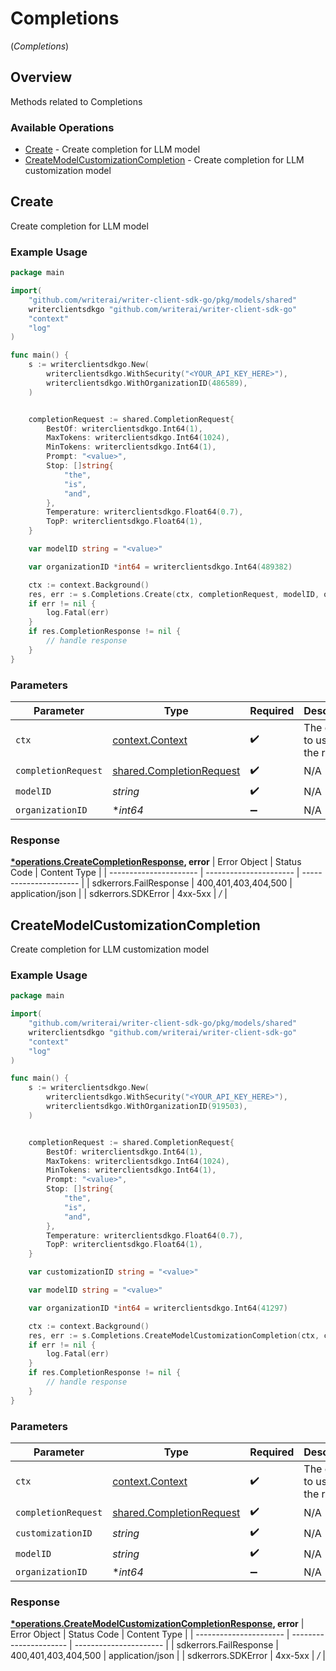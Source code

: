 # Completions
(*Completions*)

## Overview

Methods related to Completions

### Available Operations

* [Create](#create) - Create completion for LLM model
* [CreateModelCustomizationCompletion](#createmodelcustomizationcompletion) - Create completion for LLM customization model

## Create

Create completion for LLM model

### Example Usage

```go
package main

import(
	"github.com/writerai/writer-client-sdk-go/pkg/models/shared"
	writerclientsdkgo "github.com/writerai/writer-client-sdk-go"
	"context"
	"log"
)

func main() {
    s := writerclientsdkgo.New(
        writerclientsdkgo.WithSecurity("<YOUR_API_KEY_HERE>"),
        writerclientsdkgo.WithOrganizationID(486589),
    )


    completionRequest := shared.CompletionRequest{
        BestOf: writerclientsdkgo.Int64(1),
        MaxTokens: writerclientsdkgo.Int64(1024),
        MinTokens: writerclientsdkgo.Int64(1),
        Prompt: "<value>",
        Stop: []string{
            "the",
            "is",
            "and",
        },
        Temperature: writerclientsdkgo.Float64(0.7),
        TopP: writerclientsdkgo.Float64(1),
    }

    var modelID string = "<value>"

    var organizationID *int64 = writerclientsdkgo.Int64(489382)

    ctx := context.Background()
    res, err := s.Completions.Create(ctx, completionRequest, modelID, organizationID)
    if err != nil {
        log.Fatal(err)
    }
    if res.CompletionResponse != nil {
        // handle response
    }
}
```

### Parameters

| Parameter                                                                | Type                                                                     | Required                                                                 | Description                                                              |
| ------------------------------------------------------------------------ | ------------------------------------------------------------------------ | ------------------------------------------------------------------------ | ------------------------------------------------------------------------ |
| `ctx`                                                                    | [context.Context](https://pkg.go.dev/context#Context)                    | :heavy_check_mark:                                                       | The context to use for the request.                                      |
| `completionRequest`                                                      | [shared.CompletionRequest](../../pkg/models/shared/completionrequest.md) | :heavy_check_mark:                                                       | N/A                                                                      |
| `modelID`                                                                | *string*                                                                 | :heavy_check_mark:                                                       | N/A                                                                      |
| `organizationID`                                                         | **int64*                                                                 | :heavy_minus_sign:                                                       | N/A                                                                      |


### Response

**[*operations.CreateCompletionResponse](../../pkg/models/operations/createcompletionresponse.md), error**
| Error Object           | Status Code            | Content Type           |
| ---------------------- | ---------------------- | ---------------------- |
| sdkerrors.FailResponse | 400,401,403,404,500    | application/json       |
| sdkerrors.SDKError     | 4xx-5xx                | */*                    |

## CreateModelCustomizationCompletion

Create completion for LLM customization model

### Example Usage

```go
package main

import(
	"github.com/writerai/writer-client-sdk-go/pkg/models/shared"
	writerclientsdkgo "github.com/writerai/writer-client-sdk-go"
	"context"
	"log"
)

func main() {
    s := writerclientsdkgo.New(
        writerclientsdkgo.WithSecurity("<YOUR_API_KEY_HERE>"),
        writerclientsdkgo.WithOrganizationID(919503),
    )


    completionRequest := shared.CompletionRequest{
        BestOf: writerclientsdkgo.Int64(1),
        MaxTokens: writerclientsdkgo.Int64(1024),
        MinTokens: writerclientsdkgo.Int64(1),
        Prompt: "<value>",
        Stop: []string{
            "the",
            "is",
            "and",
        },
        Temperature: writerclientsdkgo.Float64(0.7),
        TopP: writerclientsdkgo.Float64(1),
    }

    var customizationID string = "<value>"

    var modelID string = "<value>"

    var organizationID *int64 = writerclientsdkgo.Int64(41297)

    ctx := context.Background()
    res, err := s.Completions.CreateModelCustomizationCompletion(ctx, completionRequest, customizationID, modelID, organizationID)
    if err != nil {
        log.Fatal(err)
    }
    if res.CompletionResponse != nil {
        // handle response
    }
}
```

### Parameters

| Parameter                                                                | Type                                                                     | Required                                                                 | Description                                                              |
| ------------------------------------------------------------------------ | ------------------------------------------------------------------------ | ------------------------------------------------------------------------ | ------------------------------------------------------------------------ |
| `ctx`                                                                    | [context.Context](https://pkg.go.dev/context#Context)                    | :heavy_check_mark:                                                       | The context to use for the request.                                      |
| `completionRequest`                                                      | [shared.CompletionRequest](../../pkg/models/shared/completionrequest.md) | :heavy_check_mark:                                                       | N/A                                                                      |
| `customizationID`                                                        | *string*                                                                 | :heavy_check_mark:                                                       | N/A                                                                      |
| `modelID`                                                                | *string*                                                                 | :heavy_check_mark:                                                       | N/A                                                                      |
| `organizationID`                                                         | **int64*                                                                 | :heavy_minus_sign:                                                       | N/A                                                                      |


### Response

**[*operations.CreateModelCustomizationCompletionResponse](../../pkg/models/operations/createmodelcustomizationcompletionresponse.md), error**
| Error Object           | Status Code            | Content Type           |
| ---------------------- | ---------------------- | ---------------------- |
| sdkerrors.FailResponse | 400,401,403,404,500    | application/json       |
| sdkerrors.SDKError     | 4xx-5xx                | */*                    |
